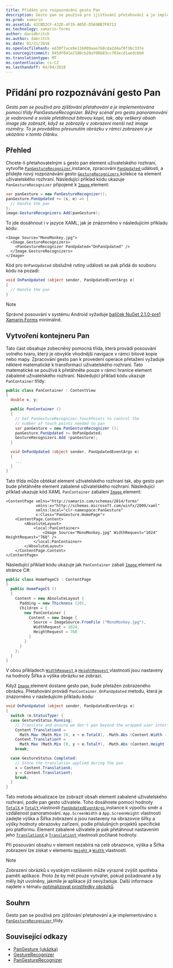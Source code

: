 ```yaml
---
title: Přidání pro rozpoznávání gesto Pan
description: Gesto pan se používá pro zjišťování přetahování a je implementována pomocí třídy PanGestureRecognizer. Běžný scénář pro gesto panoramování je vodorovně a svisle přetáhnout bitovou kopii, tak, aby veškerý obsah image jde zobrazit, když se zobrazily v zobrazení menší než image rozměry. To je prováděno přesunutím obrázku v rámci zobrazení a je ukázáno v tomto článku.
ms.prod: xamarin
ms.assetid: 42CBD2CF-432D-4F19-A05E-D569BB7F8713
ms.technology: xamarin-forms
author: davidbritch
ms.author: dabritch
ms.date: 01/21/2016
ms.openlocfilehash: ed38f7ace9e11b009aae768cda2d4af0f36c337e
ms.sourcegitcommit: 945df041e2180cb20af08b83cc703ecd1aedc6b0
ms.translationtype: MT
ms.contentlocale: cs-CZ
ms.lasthandoff: 04/04/2018
---
```

# <a name="adding-a-pan-gesture-recognizer"></a>Přidání pro rozpoznávání gesto Pan

_Gesto pan se používá pro zjišťování přetahování a je implementována pomocí třídy PanGestureRecognizer. Běžný scénář pro gesto panoramování je vodorovně a svisle přetáhnout bitovou kopii, tak, aby veškerý obsah image jde zobrazit, když se zobrazily v zobrazení menší než image rozměry. To je prováděno přesunutím obrázku v rámci zobrazení a je ukázáno v tomto článku._

## <a name="overview"></a>Přehled

Chcete-li přetahovatelným s gesto pan element uživatelského rozhraní, vytvořte [ `PanGestureRecognizer` ](https://developer.xamarin.com/api/type/Xamarin.Forms.PanGestureRecognizer/) instance, zpracování [ `PanUpdated` ](https://developer.xamarin.com/api/event/Xamarin.Forms.PanGestureRecognizer.PanUpdated/) události, a přidejte nový rozpoznávání gesto [ `GestureRecognizers` ](https://developer.xamarin.com/api/property/Xamarin.Forms.View.GestureRecognizers/) kolekce na element uživatelského rozhraní. Následující příklad kódu ukazuje `PanGestureRecognizer` připojené k [ `Image` ](https://developer.xamarin.com/api/type/Xamarin.Forms.Image/) element:

```csharp
var panGesture = new PanGestureRecognizer();
panGesture.PanUpdated += (s, e) => {
  // Handle the pan
};
image.GestureRecognizers.Add(panGesture);
```

To jde dosáhnout i v jazyce XAML, jak je znázorněno v následujícím příkladu kódu:

```xaml
<Image Source="MonoMonkey.jpg">
  <Image.GestureRecognizers>
    <PanGestureRecognizer PanUpdated="OnPanUpdated" />
  </Image.GestureRecognizers>
</Image>
```

Kód pro `OnPanUpdated` obslužné rutiny události se pak přidá do souboru kódu na pozadí:

```csharp
void OnPanUpdated (object sender, PanUpdatedEventArgs e)
{
  // Handle the pan
}
```

> [!NOTE]
> Správné posouvání v systému Android vyžaduje [balíček NuGet 2.1.0-pre1 Xamarin.Forms](https://www.nuget.org/packages/Xamarin.Forms/2.1.0.6501-pre1) minimálně.

## <a name="creating-a-pan-container"></a>Vytvoření kontejneru Pan

Tato část obsahuje zobecněný pomocná třída, která provádí posouvání volného tvaru, který je obvykle vhodnější navigace v rámci bitové kopie nebo mapy. Zpracování gesto pan k provedení operace přetažení vyžaduje některé matematické k transformaci uživatelského rozhraní. Tato matematické se používá k přetáhněte pouze v rámci hranice element zabalené uživatelského rozhraní. Následující příklad kódu ukazuje `PanContainer` třídy:

```csharp
public class PanContainer : ContentView
{
  double x, y;

  public PanContainer ()
  {
    // Set PanGestureRecognizer.TouchPoints to control the
    // number of touch points needed to pan
    var panGesture = new PanGestureRecognizer ();
    panGesture.PanUpdated += OnPanUpdated;
    GestureRecognizers.Add (panGesture);
  }

  void OnPanUpdated (object sender, PanUpdatedEventArgs e)
  {
    ...
  }
}
```

Tato třída může obtékat element uživatelského rozhraní tak, aby gesto pan bude přetáhněte element zabalené uživatelského rozhraní. Následující příklad ukazuje kód XAML `PanContainer` zabalení [ `Image` ](https://developer.xamarin.com/api/type/Xamarin.Forms.Image/) element:

```xaml
<ContentPage xmlns="http://xamarin.com/schemas/2014/forms"
             xmlns:x="http://schemas.microsoft.com/winfx/2009/xaml"
             xmlns:local="clr-namespace:PanGesture"
             x:Class="PanGesture.HomePage">
    <ContentPage.Content>
        <AbsoluteLayout>
            <local:PanContainer>
                <Image Source="MonoMonkey.jpg" WidthRequest="1024" HeightRequest="768" />
            </local:PanContainer>
        </AbsoluteLayout>
    </ContentPage.Content>
</ContentPage>
```

Následující příklad kódu ukazuje jak `PanContainer` zabalí [ `Image` ](https://developer.xamarin.com/api/type/Xamarin.Forms.Image/) element na stránce C#:

```csharp
public class HomePageCS : ContentPage
{
  public HomePageCS ()
  {
    Content = new AbsoluteLayout {
      Padding = new Thickness (20),
      Children = {
        new PanContainer {
          Content = new Image {
            Source = ImageSource.FromFile ("MonoMonkey.jpg"),
            WidthRequest = 1024,
            HeightRequest = 768
          }
        }
      }
    };
  }
}
```

V obou příkladech [ `WidthRequest` ](https://developer.xamarin.com/api/property/Xamarin.Forms.VisualElement.WidthRequest/) a [ `HeightRequest` ](https://developer.xamarin.com/api/property/Xamarin.Forms.VisualElement.HeightRequest/) vlastnosti jsou nastaveny na hodnoty Šířka a výška obrázku se zobrazí.

Když [ `Image` ](https://developer.xamarin.com/api/type/Xamarin.Forms.Image/) element dostane gesto pan, bude přetažen zobrazeného obrázku. Přetahování provádí `PanContainer.OnPanUpdated` metodu, která je znázorněno v následujícím příkladu kódu:

```csharp
void OnPanUpdated (object sender, PanUpdatedEventArgs e)
{
  switch (e.StatusType) {
  case GestureStatus.Running:
    // Translate and ensure we don't pan beyond the wrapped user interface element bounds.
    Content.TranslationX =
      Math.Max (Math.Min (0, x + e.TotalX), -Math.Abs (Content.Width - App.ScreenWidth));
    Content.TranslationY =
      Math.Max (Math.Min (0, y + e.TotalY), -Math.Abs (Content.Height - App.ScreenHeight));
    break;

  case GestureStatus.Completed:
    // Store the translation applied during the pan
    x = Content.TranslationX;
    y = Content.TranslationY;
    break;
  }
}
```

Tato metoda aktualizace lze zobrazit obsah element zabalené uživatelského rozhraní, podle pan gesto uživatele. Toho dosáhnete pomocí hodnoty [ `TotalX` ](https://developer.xamarin.com/api/property/Xamarin.Forms.PanUpdatedEventArgs.TotalX/) a [ `TotalY` ](https://developer.xamarin.com/api/property/Xamarin.Forms.PanUpdatedEventArgs.TotalY/) vlastnosti [ `PanUpdatedEventArgs` ](https://developer.xamarin.com/api/type/Xamarin.Forms.PanUpdatedEventArgs/) instance k výpočtu směr a vzdálenost panoramování. `App.ScreenWidth` a `App.ScreenHeight` vlastnosti zadejte výška a Šířka zobrazení a jsou nastaveny na obrazovce šířky a výšky hodnoty obrazovky zařízení, podle příslušných projektů specifické pro platformu. Element zabalené uživatele je pak přetáhnout nastavením jeho [ `TranslationX` ](https://developer.xamarin.com/api/property/Xamarin.Forms.VisualElement.TranslationX/) a [ `TranslationY` ](https://developer.xamarin.com/api/property/Xamarin.Forms.VisualElement.TranslationY/) vlastnosti počítané hodnoty.

Při posouvání obsahu v element nezabírá na celé obrazovce, výška a Šířka zobrazení lze získat v elementu [ `Height` ](https://developer.xamarin.com/api/property/Xamarin.Forms.VisualElement.Height/) a [ `Width` ](https://developer.xamarin.com/api/property/Xamarin.Forms.VisualElement.Width/) vlastnosti.

> [!NOTE]
> Zobrazení obrázků s vysokým rozlišením může výrazně zvýšit spotřeba paměti aplikace. Proto že by měl pouze vytvářet, pokud požadované a by měly být uvolněny, jakmile je aplikace již nevyžaduje. Další informace najdete v tématu [optimalizovat prostředky obrázků](~/xamarin-forms/deploy-test/performance.md#optimizeimages).

## <a name="summary"></a>Souhrn

Gesto pan se používá pro zjišťování přetahování a je implementováno s [ `PanGestureRecognizer` ](https://developer.xamarin.com/api/type/Xamarin.Forms.PanGestureRecognizer/) třídy.



## <a name="related-links"></a>Související odkazy

- [PanGesture (ukázka)](https://developer.xamarin.com/samples/xamarin-forms/WorkingWithGestures/PanGesture/)
- [GestureRecognizer](https://developer.xamarin.com/api/type/Xamarin.Forms.GestureRecognizer/)
- [PanGestureRecognizer](https://developer.xamarin.com/api/type/Xamarin.Forms.PanGestureRecognizer/)
